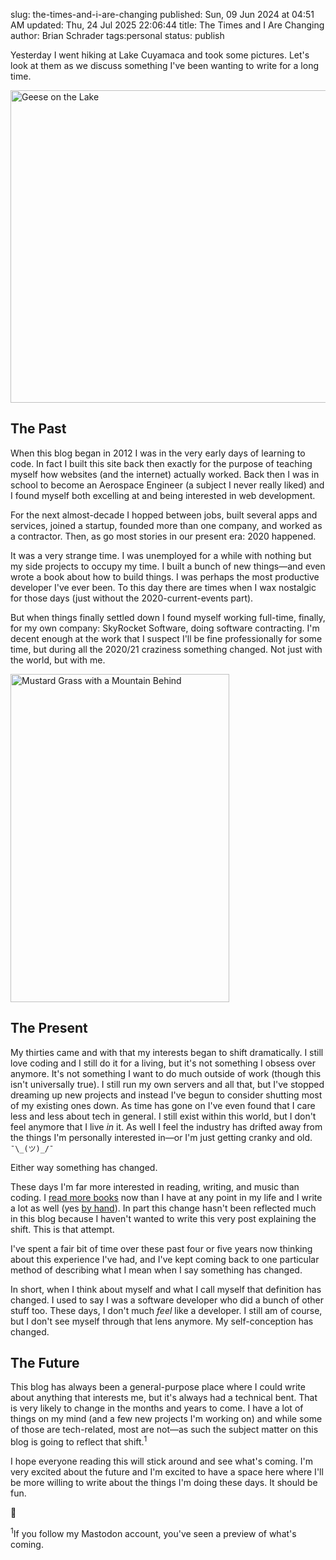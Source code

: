 slug: the-times-and-i-are-changing
published: Sun, 09 Jun 2024 at 04:51 AM
updated: Thu, 24 Jul 2025 22:06:44 
title: The Times and I Are Changing
author: Brian Schrader
tags:personal
status: publish

Yesterday I went hiking at Lake Cuyamaca and took some pictures. Let's look at them as we discuss something I've been wanting to write for a long time.

<img
    class="image-center"
    style="width: 750px;"
    alt="Geese on the Lake"
    src="/images/blog/Geese.png"
    height="500"
    width="750"
/>

## The Past

When this blog began in 2012 I was in the very early days of learning to code. In fact I built this site back then exactly for the purpose of teaching myself how websites (and the internet) actually worked. Back then I was in school to become an Aerospace Engineer (a subject I never really liked) and I found myself both excelling at and being interested in web development.

For the next almost-decade I hopped between jobs, built several apps and services, joined a startup, founded more than one company, and worked as a contractor. Then, as go most stories in our present era: 2020 happened.

It was a very strange time. I was unemployed for a while with nothing but my side projects to occupy my time. I built a bunch of new things&mdash;and even wrote a book about how to build things. I was perhaps the most productive developer I've ever been. To this day there are times when I wax nostalgic for those days (just without the 2020-current-events part).

But when things finally settled down I found myself working full-time, finally, for my own company: SkyRocket Software, doing software contracting. I'm decent enough at the work that I suspect I'll be fine professionally for some time, but during all the 2020/21 craziness something changed. Not just with the world, but with me.

<img
    class="image-right"
    style="width: 350px; margin-right: 0; padding-right: 0;"
    alt="Mustard Grass with a Mountain Behind"
    src="/images/blog/Mustard.png"
    height="525"
    width="350"
/>

## The Present

My thirties came and with that my interests began to shift dramatically. I still love coding and I still do it for a living, but it's not something I obsess over anymore. It's not something I want to do much outside of work (though this isn't universally true). I still run my own servers and all that, but I've stopped dreaming up new projects and instead I've begun to consider shutting most of my existing ones down. As time has gone on I've even found that I care less and less about tech in general. I still exist within this world, but I don't feel anymore that I live *in* it. As well I feel the industry has drifted away from the things I'm personally interested in&mdash;or I'm just getting cranky and old. `¯\_(ツ)_/¯`

Either way something has changed.

These days I'm far more interested in reading, writing, and music than coding. I [read more books](/archive/reading-report/) now than I have at any point in my life and I write a lot as well (yes [by hand](/archive/more-on-handwriting-amp-cursive/)). In part this change hasn't been reflected much in this blog because I haven't wanted to write this very post explaining the shift. This is that attempt.

I've spent a fair bit of time over these past four or five years now thinking about this experience I've had, and I've kept coming back to one particular method of describing what I mean when I say something has changed.

In short, when I think about myself and what I call myself that definition has changed. I used to say I was a software developer who did a bunch of other stuff too. These days, I don't much *feel* like a developer. I still am of course, but I don't see myself through that lens anymore. My self-conception has changed.

## The Future

This blog has always been a general-purpose place where I could write about anything that interests me, but it's always had a technical bent. That is very likely to change in the months and years to come. I have a lot of things on my mind (and a few new projects I'm working on) and while some of those are tech-related, most are not&mdash;as such the subject matter on this blog is going to reflect that shift.<sup>1</sup>

I hope everyone reading this will stick around and see what's coming. I'm very excited about the future and I'm excited to have a space here where I'll be more willing to write about the things I'm doing these days. It should be fun.

🚀


<div class="footnote">
    <sup>1</sup>If you follow my Mastodon account, you've seen a preview of what's coming.
</div>








